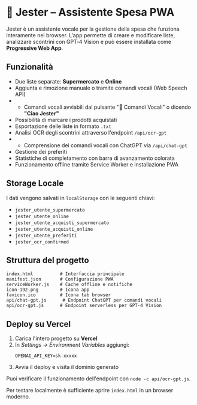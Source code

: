 # 🛒 Jester – Assistente Spesa PWA

Jester è un assistente vocale per la gestione della spesa che funziona interamente nel browser. L'app permette di creare e modificare liste, analizzare scontrini con GPT‑4 Vision e può essere installata come **Progressive Web App**.

## Funzionalità
- Due liste separate: **Supermercato** e **Online**
- Aggiunta e rimozione manuale o tramite comandi vocali (Web Speech API)
- - Comandi vocali avviabili dal pulsante "🎤 Comandi Vocali" o dicendo **"Ciao Jester"**
- Possibilità di marcare i prodotti acquistati
- Esportazione delle liste in formato `.txt`
- Analisi OCR degli scontrini attraverso l'endpoint `/api/ocr-gpt`
- - Comprensione dei comandi vocali con ChatGPT via `/api/chat-gpt`
- Gestione dei preferiti
- Statistiche di completamento con barra di avanzamento colorata
- Funzionamento offline tramite Service Worker e installazione PWA

## Storage Locale
I dati vengono salvati in `localStorage` con le seguenti chiavi:
- `jester_utente_supermercato`
- `jester_utente_online`
- `jester_utente_acquisti_supermercato`
- `jester_utente_acquisti_online`
- `jester_utente_preferiti`
- `jester_ocr_confirmed`

## Struttura del progetto
```
index.html          # Interfaccia principale
manifest.json       # Configurazione PWA
serviceWorker.js    # Cache offline e notifiche
icon-192.png        # Icona app
favicon.ico         # Icona tab browser
api/chat-gpt.js      # Endpoint ChatGPT per comandi vocali
api/ocr-gpt.js      # Endpoint serverless per GPT-4 Vision
```

## Deploy su Vercel
1. Carica l'intero progetto su **Vercel**
2. In *Settings → Environment Variables* aggiungi:
   ```
   OPENAI_API_KEY=sk-xxxxx
   ```
3. Avvia il deploy e visita il dominio generato

Puoi verificare il funzionamento dell'endpoint con `node -c api/ocr-gpt.js`.

Per testare localmente è sufficiente aprire `index.html` in un browser moderno.
